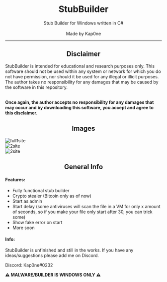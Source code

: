 <h1 align="center">StubBuilder</h1>
<p align="center">
    Stub Builder for Windows written in C#<br><br>
    Made by Kap0ne
</p><hr>

<h2 align="center">Disclaimer</h2>
StubBuilder is intended for educational and research purposes only. This software should not be used within any system or network for which you do not have permission, nor should it be used for any illegal or illicit purposes. The author takes no responsibility for any damages that may be caused by the software in this repository.<br><br>

**Once again, the author accepts no responsibility for any damages that may occur and by downloading this software, you accept and agree to this disclaimer.**

## <h2 align="center">Images</h2>
![full1site](https://i.imgur.com/v8KLkFW.png)<br>
![2site](https://i.imgur.com/bp22MOz.png)<br>
![2site](https://i.imgur.com/Y55wl4O.png)<br>

## <h2 align="center">General Info</h2>
#### Features:
- Fully functional stub builder
- Crypto stealer (Bitcoin only as of now)
- Start as admin
- Start delay (some antiviruses will scan the file in a VM for only x amount of seconds, so if you make your file only start after 30, you can trick some)
- Show fake error on start
- More soon

#### Info:
StubBuilder is unfinished and still in the works. If you have any ideas/suggestions please add me on Discord.

Discord: Kap0ne#0232

**⚠️ MALWARE/BUILDER IS WINDOWS ONLY ⚠️**
